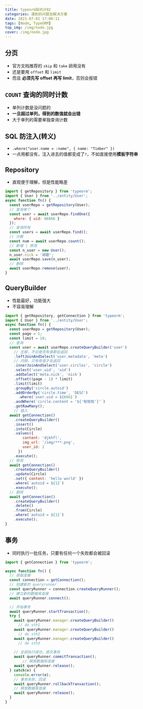 ```yaml
---
title: typeorm踩坑计02
categories: 遇到的问题及解决方案
date: 2021-07-02 17:00:11
tags: [Node, TypeORM]
top_img: /img/node.jpg
cover: /img/node.jpg
---
```


## 分页

- 官方文档推荐的 `skip` 和 `take` 卵用没有
- 还是要用 `offset` 和 `limit`
- 而且 **必须先写 offset 再写 limit**，否则会报错

## `COUNT` 查询的同时计数

- 单列计数是没问题的
- **一旦超过单列，得到的数值就会出错**
- 大于单列的需要单独查询计数

## SQL 防注入(转义)

- `.where("user.name = :name", { name: "Timber" })`
- 一点用都没有，注入进去的值都变成了`?`，不如直接使用**模板字符串**

## Repository

- 直观便于理解，但是性能略差

```js
import { getRepository } from 'typeorm';
import { User } from '../entity/User';
async function fn() {
  const userRepo = getRepository(User);
  // 查询单个
  const user = await userRepo.findOne({
    where: { uid: 66666 }
  });
  // 查询所有
  const users = await userRepo.find();
  // 计数
  const num = await userRepo.count();
  // 新增 | 修改
  const n_user = new User();
  n_user.nick = '胡歌';
  await userRepo.save(n_user);
  // 删除
  await userRepo.remove(user);
}
```

## QueryBuilder

- 性能最好，功能强大
- 不容易理解

```js
import { getRepository, getConnection } from 'typeorm';
import { User } from '../entity/User';
async function fn() {
  const userRepo = getRepository(User);
  const page = 1;
  const limit = 10;
  // 查询
  const user = await userRepo.createQueryBuilder('user')
  	// 左联，不论是否有值都会返回
  	.leftJoinAndSelect('user.metadata', 'meta')
  	// 内联，只有有值才会返回
  	.innerJoinAndSelect('user.circles', 'circle')
  	.select('user.uid', 'uid')
  	.addSelect('meta.nick', 'nick')
  	.offset((page - 1) * limit)
  	.limit(limit)
  	.groupBy('circle.autoid')
  	.addOrderBy('circle.time', 'DESC')
	  .where(`user.uid = ${666}`)
  	.andWhere(`circle.content = '${'啦啦啦'}'`)
  	.getRawMany();
 	// 插入
  await getConnection()
  	.createQueryBuilder()
  	.insert()
  	.into(Circle)
  	.values({
  		content: 'djkhfl',
    	img_url: '/img/***.png',
	    user_id: 1
	  })
  	.execute();
  // 修改
  await getConnection()
  	.createQueryBuilder()
  	.update(Circle)
  	.set({ content: 'hello world' })
  	.where(`autoid = ${1}`)
  	.execute();
  // 删除
  await getConnection()
  	.createQueryBuilder()
  	.delete()
  	.from(Circle)
  	.where(`autoid = ${1}`)
  	.execute();
}
```

## 事务

- 同时执行一批任务，只要有任何一个失败都会被回滚

```js
import { getConnection } from 'typeorm';

async function fn() {
  // 获取连接
  const connection = getConnection();
  // 创建新的 queryrunner 
  const queryRunner = connection.createQueryRunner();
  // 建立新的数据库连接
  await queryRunner.connect();

  // 开始事务
  await queryRunner.startTransaction();
  try {
    await queryRunner.manager.createQueryBuilder()
      // do sth1
    await queryRunner.manager.createQueryBuilder()
      // do sth2
    await queryRunner.manager.createQueryBuilder()
      // do sth3
    
    // 全部执行成功，提交事务
    await queryRunner.commitTransaction();
		// 释放数据库连接
    await queryRunner.release();
  } catch(e) {
    console.error(e);
    // 事务失败，回滚
    await queryRunner.rollbackTransaction();
    // 释放数据库连接
    await queryRunner.release();
  }
}
```

